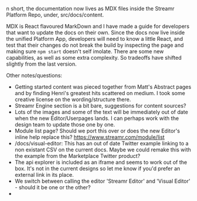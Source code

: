 n short, the documentation now lives as MDX files inside the Streamr Platform Repo, under, src/docs/content. 

MDX is React flavoured MarkDown and I have made a guide for developers that want to update the docs on their own. Since the docs now live inside the unified Platform App, developers will need to know a little React, and test that their changes do not break the build by inspecting the page and making sure `npm start` doesn't self imolate. There are some new capabilities, as well as some extra complexity. So tradeoffs have shifted slightly from the last version.

Other notes/questions:
- Getting started content was pieced together from Matt's Abstract pages and by finding Henri's greatest hits scattered on medium. I took some creative license on the wording/structure there.
- Streamr Engine section is a bit bare, suggestions for content sources?
- Lots of the images and some of the text will be immediately out of date when the new Editor/Userpages lands. I can perhaps work with the design team to update those one by one. 
- Module list page? Should we port this over or does the new Editor's inline help replace this?  https://www.streamr.com/module/list
- /docs/visual-editor: This has an out of date Twitter example linking to a non existant CSV on the current docs. Maybe we could remake this with the example from the Marketplace Twitter product?
- The api explorer is included as an iframe and seems to work out of the box. It's not in the current designs so let me know if you'd prefer an external link in its place. 
- We switch between calling the editor 'Streamr Editor' and 'Visual Editor' - should it be one or the other?
- 

